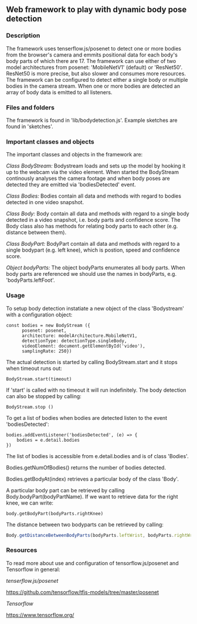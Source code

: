 ## Web framework to play with dynamic body pose detection

### Description

The framework uses tenserflow.js/posenet to detect one or more bodies from the browser's camera and emmits positional data for each body's body parts of which there are 17. The framework can use either of two model architectures from posenet: 'MobileNetV1' (default) or 'ResNet50'. ResNet50 is more precise, but also slower and consumes more resources. The framework can be configured to detect either a single body or multiple bodies in the camera stream. When one or more bodies are detected an array of body data is emitted to all listeners.

### Files and folders
The framework is found in 'lib/bodydetection.js'.
Example sketches are found in 'sketches'.

### Important classes and objects 
The important classes and objects in the framework are:

*Class BodyStream:*
Bodystream loads and sets up the model by hooking it up to the webcam via the video element. When started the BodyStream continously analyses the camera footage and when body poses are detected they are emitted via 'bodiesDetected' event.

*Class Bodies:*
Bodies contain all data and methods with regard to bodies detected in one video snapshot. 

*Class Body:*
Body contain all data and methods with regard to a single body detected in a video snapshot, i.e. body parts and confidence score. The Body class also has methods for relating body parts to each other (e.g. distance between them).

*Class BodyPart:*
BodyPart contain all data and methods with regard to a single bodypart (e.g. left knee), which is postion, speed and confidence score.

*Object bodyParts:*
The object bodyParts enumerates all body parts. When body parts are referenced we should use the names in bodyParts, e.g. 'bodyParts.leftFoot'.

### Usage
To setup body detection instatiate a new object of the class 'Bodystream' with a configuration object:

~~~
const bodies = new BodyStream ({
      posenet: posenet,
      architecture: modelArchitecture.MobileNetV1, 
      detectionType: detectionType.singleBody, 
      videoElement: document.getElementById('video'), 
      samplingRate: 250})
~~~

The actual detection is started by calling BodyStream.start and it stops when timeout runs out:

~~~
BodyStream.start(timeout) 
~~~

If 'start' is called with no timeout it will run indefinitely. The body detection can also be stopped by calling:

~~~ 
BodyStream.stop ()
~~~

To get a list of bodies when bodies are detected listen to the event 'bodiesDetected':

~~~
bodies.addEventListener('bodiesDetected', (e) => {
    bodies = e.detail.bodies
})
~~~

The list of bodies is accessible from e.detail.bodies and is of class 'Bodies'.

Bodies.getNumOfBodies() returns the number of bodies detected.

Bodies.getBodyAt(index) retrieves a particular body of the class 'Body'.

A particular body part can be retrieved by calling Body.bodyPart(bodyPartName). If we want to retrieve data for the right knee, we can write:

~~~
body.getBodyPart(bodyParts.rightKnee)
~~~

The distance between two bodyparts can be retrieved by calling:

~~~javascript
Body.getDistanceBetweenBodyParts(bodyParts.leftWrist, bodyParts.rightWrist)
~~~

### Resources
To read more about use and configuration of tensorflow.js/posenet and Tensorflow in general:

*tenserflow.js/posenet*

https://github.com/tensorflow/tfjs-models/tree/master/posenet

*Tensorflow*

https://www.tensorflow.org/
